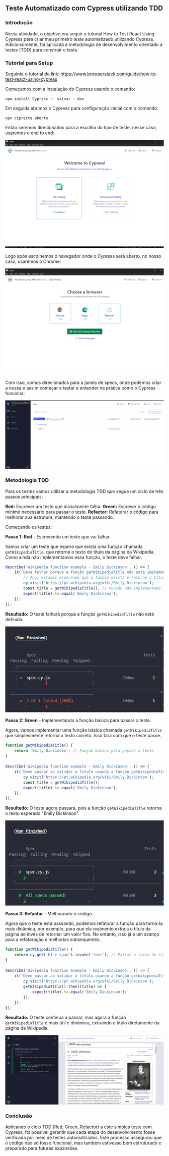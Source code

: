 ## Teste Automatizado com Cypress utilizando TDD

### Introdução
Nesta atividade, o objetivo era seguir o tutorial How to Test React Using Cypress para criar meu primeiro teste automatizado utilizando Cypress. Adicionalmente, foi aplicada a metodologia de desenvolvimento orientado a testes (TDD) para construir o teste.

### Tutorial para Setup

Seguinte o tutorial do link:
https://www.browserstack.com/guide/how-to-test-react-using-cypress

Começamos com a instalação do Cypress usando o comando:

```
npm install Cypress -- salvar - dev
```

Em seguida abrimos o Cypress para configuração inicial com o comando:
```
npx cipreste aberto
```
Então seremos direcionados para a escolha do tipo de teste, nesse caso, usaremos o end to end:

![alt text](imgs/e2e.png)

Logo após escolhemos o navegador onde o Cypress será aberto, no nosso caso, usaremos o Chrome:

![alt text](imgs/chrome.png)

Com isso, somos direcionados para a janela de specs, onde podemos criar a nossa e assim começar a testar e entender na prática como o Cypress funciona:

![alt text](imgs/spec.png)

### Metodologia TDD

Para os testes vamos utilizar a metodologia TDD que segue um ciclo de três passos principais:

**Red:** Escrever um teste que inicialmente falha.
**Green:** Escrever o código mínimo necessário para passar o teste.
**Refactor:** Refatorar o código para melhorar sua estrutura, mantendo o teste passando.

Começando os testes:

**Passo 1: Red** - Escrevendo um teste que vai falhar.

Vamos criar um teste que espera que exista uma função chamada ```getWikipediaTitle```, que retorne o texto do título da página da Wikipedia. Como ainda não implementamos essa função, o teste deve falhar.

```javascript
describe('Wikipedia function example - Emily Dickinson', () => {
    it('Deve falhar porque a função getWikipediaTitle não está implementada', () => {
        // Aqui estamos esperando que a função exista e retorne o título "Emily Dickinson"
        cy.visit('https://pt.wikipedia.org/wiki/Emily_Dickinson');
        const title = getWikipediaTitle(); // Função não implementada
        expect(title).to.equal('Emily Dickinson');
    });
});
```


**Resultado:** O teste falhará porque a função ```getWikipediaTitle``` não está definida.

![alt text](imgs/teste-fail.png)

**Passo 2: Green** - Implementando a função básica para passar o teste.

Agora, vamos implementar uma função básica chamada  ```getWikipediaTitle``` que simplesmente retorna o texto correto. Isso fará com que o teste passe.

```javascript
function getWikipediaTitle() {
    return 'Emily Dickinson'; // Função básica para passar o teste
}

describe('Wikipedia function example - Emily Dickinson', () => {
    it('Deve passar ao validar o título usando a função getWikipediaTitle', () => {
        cy.visit('https://pt.wikipedia.org/wiki/Emily_Dickinson');
        const title = getWikipediaTitle();
        expect(title).to.equal('Emily Dickinson');
    });
});
```


**Resultado:** O teste agora passará, pois a função ```getWikipediaTitle``` retorna o texto esperado "Emily Dickinson".

![alt text](imgs/teste-sucess.png)

**Passo 3: Refactor** - Melhorando o código.

Agora que o teste está passando, podemos refatorar a função para torná-la mais dinâmica, por exemplo, para que ela realmente extraia o título da página ao invés de retornar um valor fixo. No entanto, isso já é um avanço para a refatoração e melhorias subsequentes.

```javascript
function getWikipediaTitle() {
    return cy.get('h1 > span').invoke('text'); // Extrai o texto do título diretamente da página
}

describe('Wikipedia function example - Emily Dickinson', () => {
    it('Deve passar ao validar o título usando a função getWikipediaTitle', () => {
        cy.visit('https://pt.wikipedia.org/wiki/Emily_Dickinson');
        getWikipediaTitle().then((title) => {
            expect(title).to.equal('Emily Dickinson');
        });
    });
});
```

**Resultado:** O teste continua a passar, mas agora a função  ```getWikipediaTitle``` é mais útil e dinâmica, extraindo o título diretamente da página da Wikipedia.

![alt text](imgs/sucess.png)

### Conclusão

Aplicando o ciclo TDD (Red, Green, Refactor) a este simples teste com Cypress, foi possível garantir que cada etapa do desenvolvimento fosse verificada por meio de testes automatizados. Este processo assegurou que o código não só fosse funcional, mas também estivesse bem estruturado e preparado para futuras expansões.